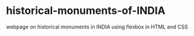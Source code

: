 # historical-monuments-of-INDIA
webpage on historical monuments in INDIA using flexbox in HTML and CSS
